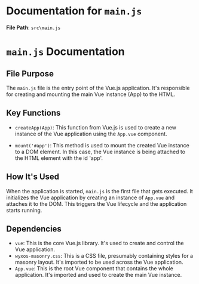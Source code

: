 # Documentation for `main.js`

**File Path**: `src\main.js`

# `main.js` Documentation

## File Purpose

The `main.js` file is the entry point of the Vue.js application. It's responsible for creating and mounting the main Vue instance (App) to the HTML.

## Key Functions

- `createApp(App)`: This function from Vue.js is used to create a new instance of the Vue application using the `App.vue` component.

- `mount('#app')`: This method is used to mount the created Vue instance to a DOM element. In this case, the Vue instance is being attached to the HTML element with the id 'app'.

## How It's Used

When the application is started, `main.js` is the first file that gets executed. It initializes the Vue application by creating an instance of `App.vue` and attaches it to the DOM. This triggers the Vue lifecycle and the application starts running.

## Dependencies

- `vue`: This is the core Vue.js library. It's used to create and control the Vue application.
- `wyxos-masonry.css`: This is a CSS file, presumably containing styles for a masonry layout. It's imported to be used across the Vue application.
- `App.vue`: This is the root Vue component that contains the whole application. It's imported and used to create the main Vue instance.